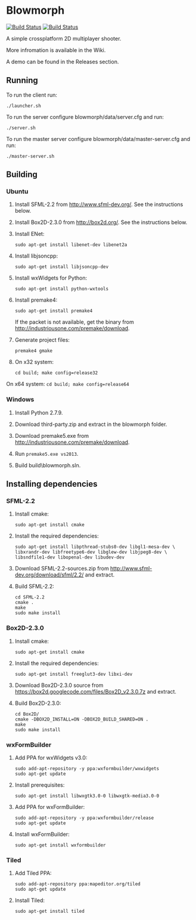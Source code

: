 ﻿Blowmorph
==========

[![Build Status](https://travis-ci.org/bmteam/blowmorph.svg?branch=master)](https://travis-ci.org/bmteam/blowmorph)
[![Build Status](https://ci.appveyor.com/api/projects/status/lecflmqj7erg90ps?svg=true)](https://ci.appveyor.com/project/xairy/blowmorph)


A simple crossplatform 2D multiplayer shooter.

More infromation is available in the Wiki.

A demo can be found in the Releases section.

## Running

To run the client run:
```
./launcher.sh
```

To run the server configure blowmorph/data/server.cfg and run:
```
./server.sh
```

To run the master server configure blowmorph/data/master-server.cfg and run:
```
./master-server.sh
```

## Building

### Ubuntu

1. Install SFML-2.2 from http://www.sfml-dev.org/. See the instructions below.

2. Install Box2D-2.3.0 from http://box2d.org/. See the instructions below.

3. Install ENet:
    ```
    sudo apt-get install libenet-dev libenet2a
    ```

4. Install libjsoncpp:
    ```
    sudo apt-get install libjsoncpp-dev
    ```

5. Install wxWidgets for Python:
    ```
    sudo apt-get install python-wxtools
    ```

6. Install premake4:
    ```
    sudo apt-get install premake4
    ```
    
    If the packet is not available, get the binary from http://industriousone.com/premake/download.

7. Generate project files:
    ```
    premake4 gmake
    ```

8. On x32 system:
    ```
    cd build; make config=release32
    ```
On x64 system:
    ```
    cd build; make config=release64
    ```

### Windows

1. Install Python 2.7.9.

2. Download third-party.zip and extract in the blowmorph folder.

3. Download premake5.exe from http://industriousone.com/premake/download.

4. Run `premake5.exe vs2013`.

5. Build build\blowmorph.sln.
    
## Installing dependencies

### SFML-2.2

1. Install cmake:
    ```
    sudo apt-get install cmake
    ```

2. Install the required dependencies:
    ```
    sudo apt-get install libpthread-stubs0-dev libgl1-mesa-dev \
    libxrandr-dev libfreetype6-dev libglew-dev libjpeg8-dev \
    libsndfile1-dev libopenal-dev libudev-dev
    ```

3. Download SFML-2.2-sources.zip from http://www.sfml-dev.org/download/sfml/2.2/ and extract.

4. Build SFML-2.2:
    ```
    cd SFML-2.2
    cmake .
    make
    sudo make install
    ```

### Box2D-2.3.0

1. Install cmake:
    ```
    sudo apt-get install cmake
    ```

2. Install the required dependencies:
    ```
    sudo apt-get install freeglut3-dev libxi-dev
    ```

3. Download Box2D-2.3.0 source from https://box2d.googlecode.com/files/Box2D_v2.3.0.7z and extract.

4. Build Box2D-2.3.0:
    ```
    cd Box2D/
    cmake -DBOX2D_INSTALL=ON -DBOX2D_BUILD_SHARED=ON .
    make
    sudo make install
    ```

### wxFormBuilder

1. Add PPA for wxWidgets v3.0:
    ```
    sudo add-apt-repository -y ppa:wxformbuilder/wxwidgets
    sudo apt-get update
    ```

2. Install prerequisites:
    ```
    sudo apt-get install libwxgtk3.0-0 libwxgtk-media3.0-0
    ```

3. Add PPA for wxFormBuilder:
    ```
    sudo add-apt-repository -y ppa:wxformbuilder/release
    sudo apt-get update
    ```

4. Install wxFormBuilder:
    ```
    sudo apt-get install wxformbuilder
    ```

### Tiled

1. Add Tiled PPA:
    ```
    sudo add-apt-repository ppa:mapeditor.org/tiled
    sudo apt-get update
    ```

2. Install Tiled:
    ```
    sudo apt-get install tiled
    ```
